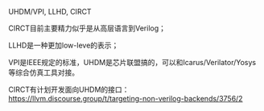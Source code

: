 UHDM/VPI, LLHD, CIRCT

CIRCT目前主要精力似乎是从高层语言到Verilog；

LLHD是一种更加low-leve的表示；

VPI是IEEE规定的标准，UHDM是芯片联盟搞的，可以和Icarus/Verilator/Yosys等综合仿真工具对接。

CIRCT有计划开发面向UHDM的接口：https://llvm.discourse.group/t/targeting-non-verilog-backends/3756/2
